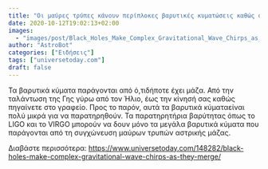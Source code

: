 ```yaml
---
title: "Οι μαύρες τρύπες κάνουν περίπλοκες βαρυτικές κυματώσεις καθώς συγχωνεύονται"
date: 2020-10-12T19:02:13+02:00
images:
  - "images/post/Black_Holes_Make_Complex_Gravitational_Wave_Chirps_as_They_Merge.jpg"
author: "AstroBot"
categories: ["Ειδήσεις"]
tags: ["universetoday.com"]
draft: false
---
```


Τα βαρυτικά κύματα παράγονται από ό,τιδήποτε έχει μάζα. Από την ταλάντωση της Γης γύρω από τον Ήλιο, έως την κίνησή σας καθώς πηγαίνετε στο γραφείο. Προς το παρόν, αυτά τα βαρυτικά κύματαείναι πολύ μικρά για να παρατηρηθούν. Τα παρατηρητήρια βαρύτητας όπως το LIGO και το VIRGO μπορούν να δουν μόνο τα μεγάλα βαρυτικά κύματα που παράγονται από τη συγχώνευση μαύρων τρυπών αστρικής μάζας.

Διαβάστε περισσότερα: https://www.universetoday.com/148282/black-holes-make-complex-gravitational-wave-chirps-as-they-merge/
